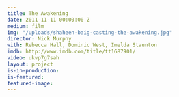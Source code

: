 ```yaml
---
title: The Awakening
date: 2011-11-11 00:00:00 Z
medium: film
img: "/uploads/shaheen-baig-casting-the-awakening.jpg"
director: Nick Murphy
with: Rebecca Hall, Dominic West, Imelda Staunton
imdb: http://www.imdb.com/title/tt1687901/
video: ukvp7g7sah
layout: project
is-in-production: 
is-featured: 
featured-image: 
---
```


